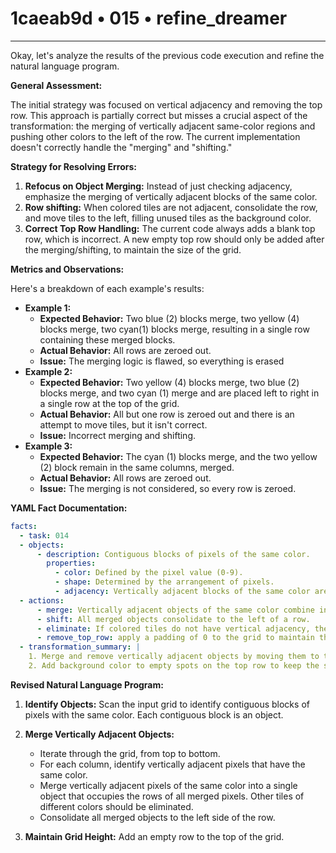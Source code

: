 # 1caeab9d • 015 • refine_dreamer

---
Okay, let's analyze the results of the previous code execution and refine the natural language program.

**General Assessment:**

The initial strategy was focused on vertical adjacency and removing the top row. This approach is partially correct but misses a crucial aspect of the transformation: the merging of vertically adjacent same-color regions and pushing other colors to the left of the row. The current implementation doesn't correctly handle the "merging" and "shifting."

**Strategy for Resolving Errors:**

1.  **Refocus on Object Merging:** Instead of just checking adjacency, emphasize the merging of vertically adjacent blocks of the same color.
2. **Row shifting:** When colored tiles are not adjacent, consolidate the row, and move tiles to the left, filling unused tiles as the background color.
3.  **Correct Top Row Handling:** The current code always adds a blank top row, which is incorrect. A new empty top row should only be added after the merging/shifting, to maintain the size of the grid.

**Metrics and Observations:**

Here's a breakdown of each example's results:

*   **Example 1:**
    *   **Expected Behavior:** Two blue (2) blocks merge, two yellow (4) blocks merge, two cyan(1) blocks merge, resulting in a single row containing these merged blocks.
    *   **Actual Behavior:** All rows are zeroed out.
    *   **Issue:** The merging logic is flawed, so everything is erased
*   **Example 2:**
    *   **Expected Behavior:** Two yellow (4) blocks merge, two blue (2) blocks merge, and two cyan (1) merge and are placed left to right in a single row at the top of the grid.
    *   **Actual Behavior:** All but one row is zeroed out and there is an attempt to move tiles, but it isn't correct.
    *   **Issue:** Incorrect merging and shifting.
*   **Example 3:**
    *   **Expected Behavior:** The cyan (1) blocks merge, and the two yellow (2) block remain in the same columns, merged.
    *   **Actual Behavior:** All rows are zeroed out.
    *   **Issue:** The merging is not considered, so every row is zeroed.

**YAML Fact Documentation:**

```yaml
facts:
  - task: 014
  - objects:
      - description: Contiguous blocks of pixels of the same color.
        properties:
          - color: Defined by the pixel value (0-9).
          - shape: Determined by the arrangement of pixels.
          - adjacency: Vertically adjacent blocks of the same color are significant.
  - actions:
      - merge: Vertically adjacent objects of the same color combine into one.
      - shift: All merged objects consolidate to the left of a row.
      - eliminate: If colored tiles do not have vertical adjacency, they may be eliminated.
      - remove_top_row: apply a padding of 0 to the grid to maintain the same number of input rows.
  - transformation_summary: |
    1. Merge and remove vertically adjacent objects by moving them to the top, and stacking them.
    2. Add background color to empty spots on the top row to keep the same height.

```

**Revised Natural Language Program:**

1.  **Identify Objects:** Scan the input grid to identify contiguous blocks of pixels with the same color. Each contiguous block is an object.

2.  **Merge Vertically Adjacent Objects:**
    *   Iterate through the grid, from top to bottom.
    *   For each column, identify vertically adjacent pixels that have the same color.
    *   Merge vertically adjacent pixels of the same color into a single object that occupies the rows of all merged pixels. Other tiles of different colors should be eliminated.
    * Consolidate all merged objects to the left side of the row.

3.  **Maintain Grid Height:** Add an empty row to the top of the grid.


